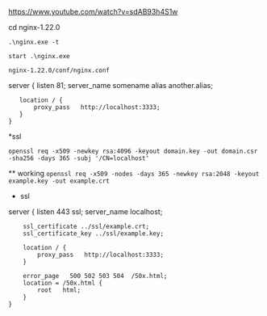 https://www.youtube.com/watch?v=sdAB93h4S1w

cd nginx-1.22.0

`.\nginx.exe -t`

`start .\nginx.exe`

`nginx-1.22.0/conf/nginx.conf`

 server {
       listen       81;
       server_name  somename  alias  another.alias;

       location / {
           proxy_pass   http://localhost:3333;
       }
    }

*ssl

`openssl req -x509 -newkey rsa:4096 -keyout domain.key -out domain.csr -sha256 -days 365 -subj '/CN=localhost'`

** working
`openssl req -x509 -nodes -days 365 -newkey rsa:2048 -keyout example.key -out example.crt `

* ssl

server {
       listen 443 ssl;
       server_name  localhost;

        ssl_certificate ../ssl/example.crt;
        ssl_certificate_key ../ssl/example.key;

        location / {
            proxy_pass   http://localhost:3333;
        }

        error_page   500 502 503 504  /50x.html;
        location = /50x.html {
            root   html;
        }
    }